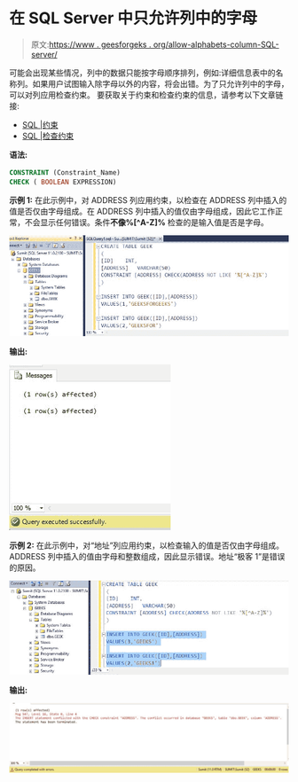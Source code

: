 # 在 SQL Server 中只允许列中的字母

> 原文:[https://www . geesforgeks . org/allow-alphabets-column-SQL-server/](https://www.geeksforgeeks.org/allow-alphabets-column-sql-server/)

可能会出现某些情况，列中的数据只能按字母顺序排列，例如:详细信息表中的名称列。如果用户试图输入除字母以外的内容，将会出错。为了只允许列中的字母，可以对列应用检查约束。
要获取关于约束和检查约束的信息，请参考以下文章链接:

*   [SQL |约束](https://www.geeksforgeeks.org/sql-constraints/)
*   [SQL |检查约束](https://www.geeksforgeeks.org/sql-check-constraint/)

**语法:**

```sql
CONSTRAINT (Constraint_Name) 
CHECK ( BOOLEAN EXPRESSION)
```

**示例 1:** 在此示例中，对 ADDRESS 列应用约束，以检查在 ADDRESS 列中插入的值是否仅由字母组成。在 ADDRESS 列中插入的值仅由字母组成，因此它工作正常，不会显示任何错误。条件**不像%[^A-Z]%** 检查的是输入值是否是字母。

![](img/1dd2bfe43d359d19f5dd4c4346ef2ad8.png)

**输出:**

![](img/c9161a32d33626ed5eb56aaf71d681cf.png)

**示例 2:** 在此示例中，对“地址”列应用约束，以检查输入的值是否仅由字母组成。ADDRESS 列中插入的值由字母和整数组成，因此显示错误。地址“极客 1”是错误的原因。

![](img/00c197fcc8aecb8c0c403b17e7a5c349.png)

**输出:**

![](img/c4517b7fdc74d499f027675a2627a352.png)